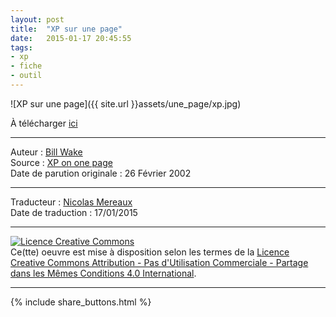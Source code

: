 ```yaml
---
layout: post
title:  "XP sur une page"
date:   2015-01-17 20:45:55
tags:
- xp
- fiche
- outil
---
```


![XP sur une page]({{ site.url }}assets/une_page/xp.jpg)

À télécharger [ici](https://www.dropbox.com/s/wfa5z525soedzbb/XP_sur_une_page.pdf?dl=0)  

---
Auteur : [Bill Wake](http://xp123.com/about/)  
Source : [XP on one page](http://xp123.com/articles/xp-on-one-page/)  
Date de parution originale : 26 Février 2002  

---
Traducteur : [Nicolas Mereaux](http://www.les-traducteurs-agiles.org/traducteurs/)  
Date de traduction : 17/01/2015  

---

<a rel="license" href="http://creativecommons.org/licenses/by-nc-sa/4.0/"><img alt="Licence Creative Commons" style="border-width:0" src="http://i.creativecommons.org/l/by-nc-sa/4.0/88x31.png" /></a><br />Ce(tte) oeuvre est mise à disposition selon les termes de la <a rel="license" href="http://creativecommons.org/licenses/by-nc-sa/4.0/">Licence Creative Commons Attribution - Pas d'Utilisation Commerciale - Partage dans les Mêmes Conditions 4.0 International</a>.

---

{% include share_buttons.html %}
